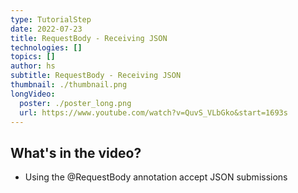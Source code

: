 ```yaml
---
type: TutorialStep
date: 2022-07-23
title: RequestBody - Receiving JSON
technologies: []
topics: []
author: hs
subtitle: RequestBody - Receiving JSON
thumbnail: ./thumbnail.png
longVideo:
  poster: ./poster_long.png
  url: https://www.youtube.com/watch?v=QuvS_VLbGko&start=1693s
---
```


## What's in the video?

* Using the @RequestBody annotation accept JSON submissions